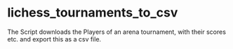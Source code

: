 # lichess_tournaments_to_csv
The Script downloads the Players of an arena tournament, with their scores etc. and export this as a csv file.
